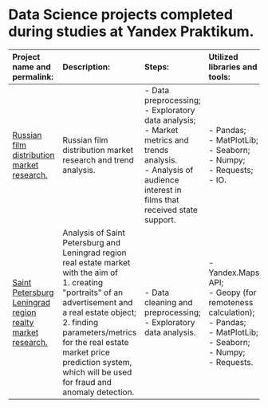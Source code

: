 # Data Science projects completed during studies at Yandex Praktikum.
| Project name and permalink: | Description: | Steps: | Utilized libraries and tools: | Results: |
| :- | :- | :- | :- | :- |
| [Russian film distribution market research.](https://github.com/mrBrain101/Yandex_Praktikum_2023/blob/468ee601de11a75b10659e26f2ace5f5e8c5dcb1/Ya_Practicum_MK_movie_research_distr.ipynb) | Russian film distribution market research and trend analysis. | - Data preprocessing; <br>- Exploratory data analysis; <br>- Market metrics and trends analysis. <br>- Analysis of audience interest in films that received state support.| - Pandas; <br>- MatPlotLib;<br>- Seaborn;<br>- Numpy; <br>- Requests; <br>- IO. | Presentation of analytical discoveries in the form of a text report.
|[Saint Petersburg Leningrad region realty market research.](https://github.com/mrBrain101/Yandex_Praktikum_2023/blob/468ee601de11a75b10659e26f2ace5f5e8c5dcb1/Ya_Practicum_SPB_realty_research_distr.ipynb) | Analysis of Saint Petersburg and Leningrad region real estate market with the aim of <br> 1. creating "portraits" of an advertisement and a real estate object; <br> 2. finding parameters/metrics for the real estate market price prediction system, which will be used for fraud and anomaly detection. | - Data cleaning and preprocessing;<br> - Exploratory data analysis. | - Yandex.Maps API; <br> - Geopy (for remoteness calculation); <br> - Pandas; <br> - MatPlotLib; <br> - Seaborn; <br> - Numpy; <br> - Requests. | - "Portraits" of an ad and a real estate object in Saint Petersburg and Leningrad region. <br> - List of parameters/metrics that contribute to the market price of the real estate object the most, and consequentially are most useful in anomaly and fraud prediction. |
